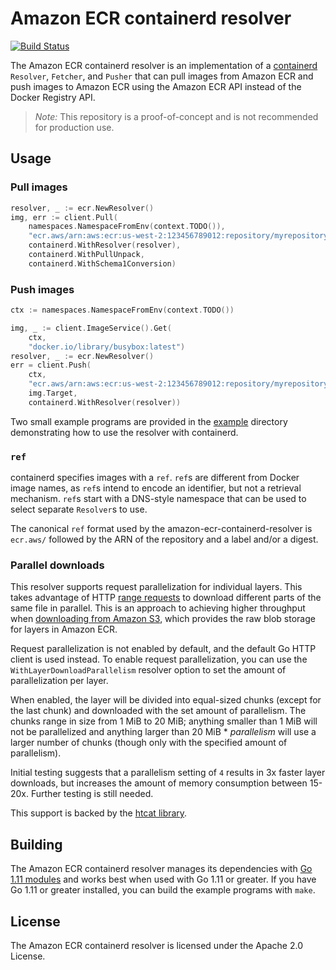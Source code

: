 # Amazon ECR containerd resolver

[![Build Status](https://travis-ci.org/awslabs/amazon-ecr-containerd-resolver.svg?branch=master)](https://travis-ci.org/awslabs/amazon-ecr-containerd-resolver)

The Amazon ECR containerd resolver is an implementation of a
[containerd](https://github.com/containerd/containerd)
`Resolver`, `Fetcher`, and `Pusher` that can pull images from Amazon ECR and
push images to Amazon ECR using the Amazon ECR API instead of the Docker
Registry API.

> *Note:* This repository is a proof-of-concept and is not recommended for
> production use.

## Usage

### Pull images
```go
resolver, _ := ecr.NewResolver()
img, err := client.Pull(
    namespaces.NamespaceFromEnv(context.TODO()),
    "ecr.aws/arn:aws:ecr:us-west-2:123456789012:repository/myrepository:mytag",
    containerd.WithResolver(resolver),
    containerd.WithPullUnpack,
    containerd.WithSchema1Conversion)
```

### Push images
```go
ctx := namespaces.NamespaceFromEnv(context.TODO())

img, _ := client.ImageService().Get(
	ctx,
	"docker.io/library/busybox:latest")
resolver, _ := ecr.NewResolver()
err = client.Push(
	ctx,
	"ecr.aws/arn:aws:ecr:us-west-2:123456789012:repository/myrepository:mytag",
	img.Target,
	containerd.WithResolver(resolver))
```

Two small example programs are provided in the [example](example)
directory demonstrating how to use the resolver with containerd.

### `ref`

containerd specifies images with a `ref`. `ref`s are different from Docker
image names, as `ref`s intend to encode an identifier, but not a retrieval
mechanism.  `ref`s start with a DNS-style namespace that can be used to select
separate `Resolver`s to use.

The canonical `ref` format used by the amazon-ecr-containerd-resolver is
`ecr.aws/` followed by the ARN of the repository and a label and/or a digest.

### Parallel downloads

This resolver supports request parallelization for individual layers.  This
takes advantage of HTTP [range requests](https://tools.ietf.org/html/rfc7233) to
download different parts of the same file in parallel.  This is an approach to
achieving higher throughput when [downloading from Amazon
S3](https://docs.aws.amazon.com/AmazonS3/latest/dev/optimizing-performance-design-patterns.html#optimizing-performance-parallelization),
which provides the raw blob storage for layers in Amazon ECR.

Request parallelization is not enabled by default, and the default Go HTTP
client is used instead.  To enable request parallelization, you can use the
`WithLayerDownloadParallelism` resolver option to set the amount of
parallelization per layer.

When enabled, the layer will be divided into equal-sized chunks (except for the
last chunk) and downloaded with the set amount of parallelism.  The chunks range
in size from 1 MiB to 20 MiB; anything smaller than 1 MiB will not be
parallelized and anything larger than 20 MiB * *parallelism* will use a larger
number of chunks (though only with the specified amount of parallelism).

Initial testing suggests that a parallelism setting of `4` results in 3x faster
layer downloads, but increases the amount of memory consumption between 15-20x.
Further testing is still needed.

This support is backed by the [htcat library](https://github.com/htcat/htcat).

## Building

The Amazon ECR containerd resolver manages its dependencies with [Go 1.11
modules](https://github.com/golang/go/wiki/Modules) and works best when used
with Go 1.11 or greater.  If you have Go 1.11 or greater installed, you can
build the example programs with `make`.

## License

The Amazon ECR containerd resolver is licensed under the Apache 2.0 License.